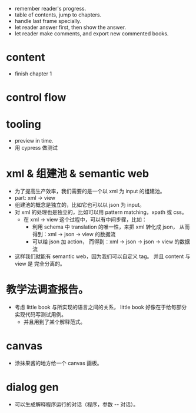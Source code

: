 - remember reader's progress.
- table of contents, jump to chapters.
- handle last frame specially.
- let reader answer first, then show the answer.
- let reader make comments, and export new commented books.

# content

- finish chapter 1

# control flow

# tooling

- preview in time.
- 用 cypress 做测试

# xml & 组建池 & semantic web

- 为了提高生产效率，我们需要的是一个以 xml 为 input 的组建池。
- part: xml -> view
- 组建池的概念是独立的，比如它也可以以 json 为 input。
- 对 xml 的处理也是独立的，比如可以用 pattern matching，xpath 或 css。
  - 在 xml -> view 这个过程中，可以有中间步骤，比如：
    - 利用 schema 中 translation 的唯一性，来把 xml 转化成 json，
      从而得到：xml -> json -> view 的数据流
    - 可以给 json 加 action，
      而得到：xml -> json -> json -> view 的数据流
- 这样我们就能有 semantic web，因为我们可以自定义 tag。
  并且 content 与 view 是 完全分离的。

# 教学法调查报告。

- 考虑 little book 与所实现的语言之间的关系，
  little book 好像在于给每部分实现代码写测试用例。
  - 并且用到了某个解释范式。

# canvas

- 涂抹果酱的地方给一个 canvas 画板。

# dialog gen

- 可以生成解释程序运行的对话（程序，参数 -- 对话）。
